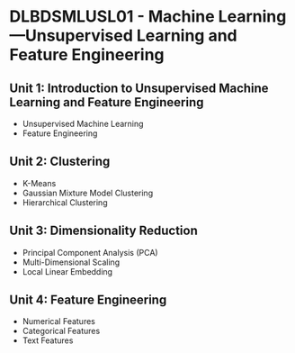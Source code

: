 # DLBDSMLUSL01 - Machine Learning—Unsupervised Learning and Feature Engineering
## Unit 1: Introduction to Unsupervised Machine Learning and Feature Engineering
* Unsupervised Machine Learning
* Feature Engineering

## Unit 2: Clustering
* K-Means
* Gaussian Mixture Model Clustering
* Hierarchical Clustering

## Unit 3: Dimensionality Reduction
* Principal Component Analysis (PCA)
* Multi-Dimensional Scaling
* Local Linear Embedding

## Unit 4: Feature Engineering
* Numerical Features
* Categorical Features
* Text Features
